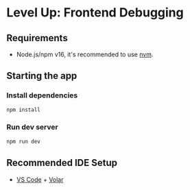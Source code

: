 # Level Up: Frontend Debugging

## Requirements

- Node.js/npm v16, it's recommended to use [nvm](https://github.com/nvm-sh/nvm).

## Starting the app

### Install dependencies

```bash
npm install
```

### Run dev server

```bash
npm run dev
```

## Recommended IDE Setup

- [VS Code](https://code.visualstudio.com/) + [Volar](https://marketplace.visualstudio.com/items?itemName=Vue.volar)
